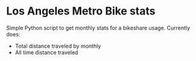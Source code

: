 # Los Angeles Metro Bike stats

Simple Python script to get monthly stats for a bikeshare usage. Currently does:

* Total distance traveled by monthly
* All time distance traveled